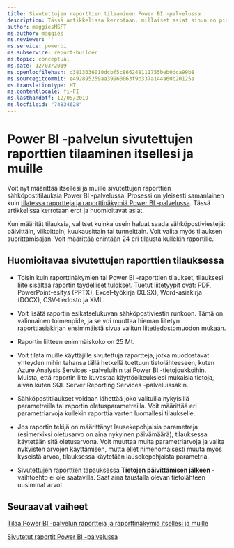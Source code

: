```yaml
---
title: Sivutettujen raporttien tilaaminen Power BI -palvelussa
description: Tässä artikkelissa kerrotaan, millaiset asiat sinun on pidettävä mielessä tilatessasi sivutettuja raportteja Power BI -palvelussa.
author: maggiesMSFT
ms.author: maggies
ms.reviewer: ''
ms.service: powerbi
ms.subservice: report-builder
ms.topic: conceptual
ms.date: 12/03/2019
ms.openlocfilehash: d3813636010dcbf5c866248111755beb0dca99b8
ms.sourcegitcommit: e492895259aa39960063f9b337a144a60c20125a
ms.translationtype: HT
ms.contentlocale: fi-FI
ms.lasthandoff: 12/05/2019
ms.locfileid: "74834628"
---
```

# <a name="subscribe-yourself-and-others-to-paginated-reports-in-the-power-bi-service"></a>Power BI -palvelun sivutettujen raporttien tilaaminen itsellesi ja muille 

Voit nyt määrittää itsellesi ja muille sivutettujen raporttien sähköpostitilauksia Power BI -palvelussa. Prosessi on yleisesti samanlainen kuin [tilatessa raportteja ja raporttinäkymiä Power BI -palvelussa](end-user-subscribe.md). Tässä artikkelissa kerrotaan erot ja huomioitavat asiat. 

Kun määrität tilauksia, valitset kuinka usein haluat saada sähköpostiviestejä: päivittäin, viikoittain, kuukausittain tai tunneittain. Voit valita myös tilauksen suorittamisajan. Voit määrittää enintään 24 eri tilausta kullekin raportille. 

## <a name="considerations-for-paginated-report-subscriptions"></a>Huomioitavaa sivutettujen raporttien tilauksessa 

- Toisin kuin raporttinäkymien tai Power BI -raporttien tilaukset, tilauksesi liite sisältää raportin täydelliset tulokset.  Tuetut liitetyypit ovat: PDF, PowerPoint-esitys (PPTX), Excel-työkirja (XLSX), Word-asiakirja (DOCX), CSV-tiedosto ja XML.

- Voit lisätä raportin esikatselukuvan sähköpostiviestin runkoon.  Tämä on valinnainen toimenpide, ja se voi muuttaa hieman liitetyn raporttiasiakirjan ensimmäistä sivua valitun liitetiedostomuodon mukaan. 

- Raportin liitteen enimmäiskoko on 25 Mt. 

- Voit tilata muille käyttäjille sivutettuja raportteja, jotka muodostavat yhteyden mihin tahansa tällä hetkellä tuettuun tietolähteeseen, kuten Azure Analysis Services -palveluihin tai Power BI -tietojoukkoihin. Muista, että raportin liite kuvastaa käyttöoikeuksiesi mukaisia tietoja, aivan kuten SQL Server Reporting Services -palveluissakin. 

- Sähköpostitilaukset voidaan lähettää joko valituilla nykyisillä parametreilla tai raportin oletusparametreilla.  Voit määrittää eri parametriarvoja kullekin raporttia varten luomallesi tilaukselle. 

- Jos raportin tekijä on määrittänyt lausekepohjaisia parametreja (esimerkiksi oletusarvo on aina nykyinen päivämäärä), tilauksessa käytetään sitä oletusarvona. Voit muuttaa muita parametriarvoja ja valita nykyisten arvojen käyttämisen, mutta ellet nimenomaisesti muuta myös kyseistä arvoa, tilauksessa käytetään lausekepohjaista parametria.

- Sivutettujen raporttien tapauksessa **Tietojen päivittämisen jälkeen** -vaihtoehto ei ole saatavilla. Saat aina taustalla olevan tietolähteen uusimmat arvot. 

## <a name="next-steps"></a>Seuraavat vaiheet

[Tilaa Power BI -palvelun raportteja ja raporttinäkymiä itsellesi ja muille](../service-report-subscribe.md)

[Sivutetut raportit Power BI -palvelussa](end-user-paginated-report.md)

